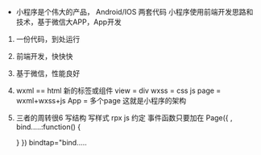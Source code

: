 - 小程序是个伟大的产品，
Android/IOS 两套代码
小程序使用前端开发思路和技术，基于微信大APP，App开发
1. 一份代码，到处运行
2. 前端开发，快快快
3. 基于微信，性能良好

1. wxml == html
  新的标签或组件 view = div
  wxss = css
  js
  page = wxml+wxss+js
  App = 多个page
  这就是小程序的架构
2. 三者的周转很6
  写结构
  写样式 rpx
  js 约定 事件函数只要加在
  Page({
      ,
      bind.....:function() {

      }
  })
  bindtap="bind.....